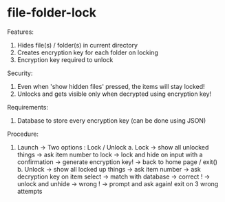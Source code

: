 # file-folder-lock

Features: 
1. Hides file(s) / folder(s) in current directory
2. Creates encryption key for each folder on locking 
3. Encryption key required to unlock 

Security:
1. Even when 'show hidden files' pressed, the items will stay locked!
2. Unlocks and gets visible only when decrypted using encryption key!

Requirements:
1. Database to store every encryption key (can be done using JSON)

Procedure: 
1. Launch -> Two options : Lock / Unlock 
    a. Lock -> show all unlocked things -> ask item number to lock -> lock and hide on input with a confirmation -> generate encryption key! -> back to home page / exit()
    b. Unlock -> show all locked up things -> ask item number -> ask decryption key on item select -> match with database -> correct ! -> unlock and unhide
             -> wrong ! -> prompt and ask again!
                            exit on 3 wrong attempts

